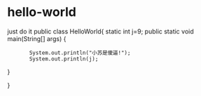 # hello-world
  just do it
public class HelloWorld{
        static int j=9;
    public static void main(String[] args) {
                
           System.out.println("小苏是傻逼!");
           System.out.println(j);
}

}
